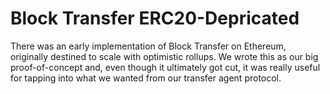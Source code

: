 # Block Transfer ERC20-Depricated
There was an early implementation of Block Transfer on Ethereum, originally destined to scale with optimistic rollups. We wrote this as our big proof-of-concept and, even though it ultimately got cut, it was really useful for tapping into what we wanted from our transfer agent protocol.
